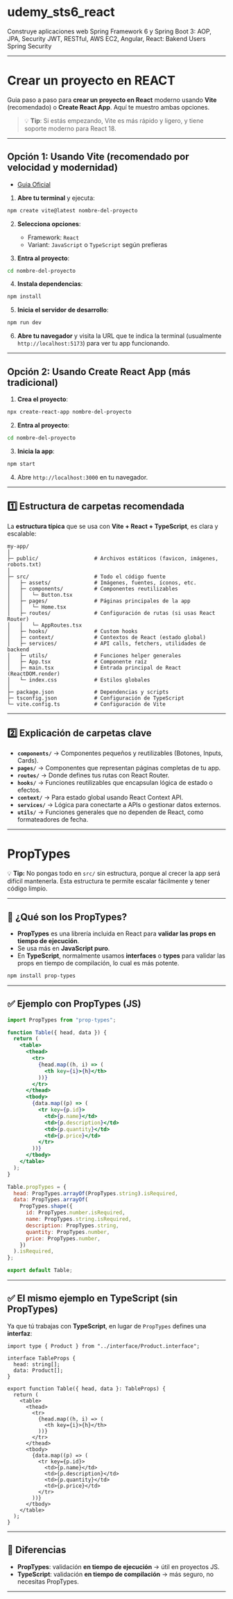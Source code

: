 # udemy_sts6_react
Construye aplicaciones web Spring Framework 6 y Spring Boot 3: AOP, JPA, Security JWT, RESTful, AWS EC2, Angular, React: Bakend Users Spring Security

---

# Crear un proyecto en REACT

Guia paso a paso para **crear un proyecto en React** moderno usando **Vite** (recomendado) o **Create React App**. Aquí te muestro ambas opciones.


> 💡 **Tip**: Si estás empezando, Vite es más rápido y ligero, y tiene soporte moderno para React 18.

---

## **Opción 1: Usando Vite (recomendado por velocidad y modernidad)**

- [Guia Oficial](https://vite.dev/)

1. **Abre tu terminal** y ejecuta:

```bash
npm create vite@latest nombre-del-proyecto
```

2. **Selecciona opciones**:

   * Framework: `React`
   * Variant: `JavaScript` o `TypeScript` según prefieras

3. **Entra al proyecto**:

```bash
cd nombre-del-proyecto
```

4. **Instala dependencias**:

```bash
npm install
```

5. **Inicia el servidor de desarrollo**:

```bash
npm run dev
```

6. **Abre tu navegador** y visita la URL que te indica la terminal (usualmente `http://localhost:5173`) para ver tu app funcionando.

---

## **Opción 2: Usando Create React App (más tradicional)**

1. **Crea el proyecto**:

```bash
npx create-react-app nombre-del-proyecto
```

2. **Entra al proyecto**:

```bash
cd nombre-del-proyecto
```

3. **Inicia la app**:

```bash
npm start
```

4. Abre `http://localhost:3000` en tu navegador.

---


## **1️⃣ Estructura de carpetas recomendada**

La **estructura típica** que se usa con **Vite + React + TypeScript**, es clara y escalable:

```
my-app/
│
├─ public/                  # Archivos estáticos (favicon, imágenes, robots.txt)
│
├─ src/                     # Todo el código fuente
│   ├─ assets/              # Imágenes, fuentes, íconos, etc.
│   ├─ components/          # Componentes reutilizables
│   │   └─ Button.tsx
│   ├─ pages/               # Páginas principales de la app
│   │   └─ Home.tsx
│   ├─ routes/              # Configuración de rutas (si usas React Router)
│   │   └─ AppRoutes.tsx
│   ├─ hooks/               # Custom hooks
│   ├─ context/             # Contextos de React (estado global)
│   ├─ services/            # API calls, fetchers, utilidades de backend
│   ├─ utils/               # Funciones helper generales
│   ├─ App.tsx              # Componente raíz
│   ├─ main.tsx             # Entrada principal de React (ReactDOM.render)
│   └─ index.css            # Estilos globales
│
├─ package.json             # Dependencias y scripts
├─ tsconfig.json            # Configuración de TypeScript
└─ vite.config.ts           # Configuración de Vite
```

---

## **2️⃣ Explicación de carpetas clave**

* **`components/`** → Componentes pequeños y reutilizables (Botones, Inputs, Cards).
* **`pages/`** → Componentes que representan páginas completas de tu app.
* **`routes/`** → Donde defines tus rutas con React Router.
* **`hooks/`** → Funciones reutilizables que encapsulan lógica de estado o efectos.
* **`context/`** → Para estado global usando React Context API.
* **`services/`** → Lógica para conectarte a APIs o gestionar datos externos.
* **`utils/`** → Funciones generales que no dependen de React, como formateadores de fecha.

---

# PropTypes

💡 **Tip:** No pongas todo en `src/` sin estructura, porque al crecer la app será difícil mantenerla. Esta estructura te permite escalar fácilmente y tener código limpio.

---


## 🔎 ¿Qué son los PropTypes?

* **PropTypes** es una librería incluida en React para **validar las props en tiempo de ejecución**.
* Se usa más en **JavaScript puro**.
* En **TypeScript**, normalmente usamos **interfaces** o **types** para validar las props en tiempo de compilación, lo cual es más potente.

```bash
npm install prop-types
```

---

## ✅ Ejemplo con PropTypes (JS)

```jsx
import PropTypes from "prop-types";

function Table({ head, data }) {
  return (
    <table>
      <thead>
        <tr>
          {head.map((h, i) => (
            <th key={i}>{h}</th>
          ))}
        </tr>
      </thead>
      <tbody>
        {data.map((p) => (
          <tr key={p.id}>
            <td>{p.name}</td>
            <td>{p.description}</td>
            <td>{p.quantity}</td>
            <td>{p.price}</td>
          </tr>
        ))}
      </tbody>
    </table>
  );
}

Table.propTypes = {
  head: PropTypes.arrayOf(PropTypes.string).isRequired,
  data: PropTypes.arrayOf(
    PropTypes.shape({
      id: PropTypes.number.isRequired,
      name: PropTypes.string.isRequired,
      description: PropTypes.string,
      quantity: PropTypes.number,
      price: PropTypes.number,
    })
  ).isRequired,
};

export default Table;
```

---

## ✅ El mismo ejemplo en TypeScript (sin PropTypes)

Ya que tú trabajas con **TypeScript**, en lugar de `PropTypes` defines una **interfaz**:

```tsx
import type { Product } from "../interface/Product.interface";

interface TableProps {
  head: string[];
  data: Product[];
}

export function Table({ head, data }: TableProps) {
  return (
    <table>
      <thead>
        <tr>
          {head.map((h, i) => (
            <th key={i}>{h}</th>
          ))}
        </tr>
      </thead>
      <tbody>
        {data.map((p) => (
          <tr key={p.id}>
            <td>{p.name}</td>
            <td>{p.description}</td>
            <td>{p.quantity}</td>
            <td>{p.price}</td>
          </tr>
        ))}
      </tbody>
    </table>
  );
}
```

---

## 🔑 Diferencias

* **PropTypes**: validación **en tiempo de ejecución** → útil en proyectos JS.
* **TypeScript**: validación **en tiempo de compilación** → más seguro, no necesitas PropTypes.

---